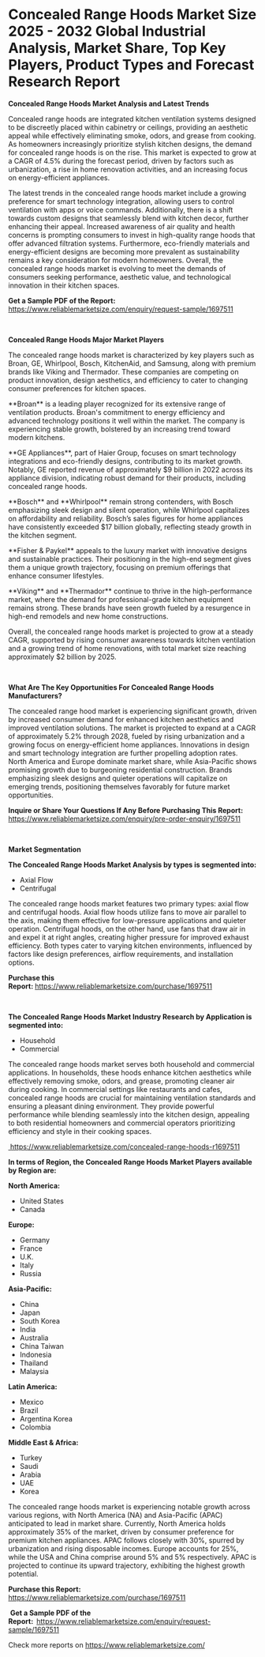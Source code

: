 <p><h1>Concealed Range Hoods Market Size 2025 - 2032 Global Industrial Analysis, Market Share, Top Key Players, Product Types and Forecast Research Report</h1></p><p><strong>Concealed Range Hoods Market Analysis and Latest Trends</strong></p>
<p><p>Concealed range hoods are integrated kitchen ventilation systems designed to be discreetly placed within cabinetry or ceilings, providing an aesthetic appeal while effectively eliminating smoke, odors, and grease from cooking. As homeowners increasingly prioritize stylish kitchen designs, the demand for concealed range hoods is on the rise. This market is expected to grow at a CAGR of 4.5% during the forecast period, driven by factors such as urbanization, a rise in home renovation activities, and an increasing focus on energy-efficient appliances.</p><p>The latest trends in the concealed range hoods market include a growing preference for smart technology integration, allowing users to control ventilation with apps or voice commands. Additionally, there is a shift towards custom designs that seamlessly blend with kitchen decor, further enhancing their appeal. Increased awareness of air quality and health concerns is prompting consumers to invest in high-quality range hoods that offer advanced filtration systems. Furthermore, eco-friendly materials and energy-efficient designs are becoming more prevalent as sustainability remains a key consideration for modern homeowners. Overall, the concealed range hoods market is evolving to meet the demands of consumers seeking performance, aesthetic value, and technological innovation in their kitchen spaces.</p></p>
<p><strong>Get a Sample PDF of the Report:&nbsp;</strong> <a href="https://www.reliablemarketsize.com/enquiry/request-sample/1697511?utm_campaign=1991&utm_medium=2&utm_source=Github&utm_content=ia&utm_term=08022025&utm_id=concealed-range-hoods">https://www.reliablemarketsize.com/enquiry/request-sample/1697511</a></p>
<p>&nbsp;</p>
<p><strong>Concealed Range Hoods Major Market Players</strong></p>
<p><p>The concealed range hoods market is characterized by key players such as Broan, GE, Whirlpool, Bosch, KitchenAid, and Samsung, along with premium brands like Viking and Thermador. These companies are competing on product innovation, design aesthetics, and efficiency to cater to changing consumer preferences for kitchen spaces.</p><p>**Broan** is a leading player recognized for its extensive range of ventilation products. Broan's commitment to energy efficiency and advanced technology positions it well within the market. The company is experiencing stable growth, bolstered by an increasing trend toward modern kitchens.</p><p>**GE Appliances**, part of Haier Group, focuses on smart technology integrations and eco-friendly designs, contributing to its market growth. Notably, GE reported revenue of approximately $9 billion in 2022 across its appliance division, indicating robust demand for their products, including concealed range hoods.</p><p>**Bosch** and **Whirlpool** remain strong contenders, with Bosch emphasizing sleek design and silent operation, while Whirlpool capitalizes on affordability and reliability. Bosch’s sales figures for home appliances have consistently exceeded $17 billion globally, reflecting steady growth in the kitchen segment.</p><p>**Fisher & Paykel** appeals to the luxury market with innovative designs and sustainable practices. Their positioning in the high-end segment gives them a unique growth trajectory, focusing on premium offerings that enhance consumer lifestyles.</p><p>**Viking** and **Thermador** continue to thrive in the high-performance market, where the demand for professional-grade kitchen equipment remains strong. These brands have seen growth fueled by a resurgence in high-end remodels and new home constructions.</p><p>Overall, the concealed range hoods market is projected to grow at a steady CAGR, supported by rising consumer awareness towards kitchen ventilation and a growing trend of home renovations, with total market size reaching approximately $2 billion by 2025.</p></p>
<p>&nbsp;</p>
<p><strong>What Are The Key Opportunities For Concealed Range Hoods Manufacturers?</strong></p>
<p><p>The concealed range hood market is experiencing significant growth, driven by increased consumer demand for enhanced kitchen aesthetics and improved ventilation solutions. The market is projected to expand at a CAGR of approximately 5.2% through 2028, fueled by rising urbanization and a growing focus on energy-efficient home appliances. Innovations in design and smart technology integration are further propelling adoption rates. North America and Europe dominate market share, while Asia-Pacific shows promising growth due to burgeoning residential construction. Brands emphasizing sleek designs and quieter operations will capitalize on emerging trends, positioning themselves favorably for future market opportunities.</p></p>
<p><strong>Inquire or Share Your Questions If Any Before Purchasing This Report:</strong> <a href="https://www.reliablemarketsize.com/enquiry/pre-order-enquiry/1697511?utm_campaign=1991&utm_medium=2&utm_source=Github&utm_content=ia&utm_term=08022025&utm_id=concealed-range-hoods">https://www.reliablemarketsize.com/enquiry/pre-order-enquiry/1697511</a></p>
<p>&nbsp;</p>
<p><strong>Market Segmentation</strong></p>
<p><strong>The Concealed Range Hoods Market Analysis by types is segmented into:</strong></p>
<p><ul><li>Axial Flow</li><li>Centrifugal</li></ul></p>
<p><p>The concealed range hoods market features two primary types: axial flow and centrifugal hoods. Axial flow hoods utilize fans to move air parallel to the axis, making them effective for low-pressure applications and quieter operation. Centrifugal hoods, on the other hand, use fans that draw air in and expel it at right angles, creating higher pressure for improved exhaust efficiency. Both types cater to varying kitchen environments, influenced by factors like design preferences, airflow requirements, and installation options.</p></p>
<p><strong>Purchase this Report:&nbsp;</strong><a href="https://www.reliablemarketsize.com/purchase/1697511?utm_campaign=1991&utm_medium=2&utm_source=Github&utm_content=ia&utm_term=08022025&utm_id=concealed-range-hoods">https://www.reliablemarketsize.com/purchase/1697511</a></p>
<p>&nbsp;</p>
<p><strong>The Concealed Range Hoods Market Industry Research by Application is segmented into:</strong></p>
<p><ul><li>Household</li><li>Commercial</li></ul></p>
<p><p>The concealed range hoods market serves both household and commercial applications. In households, these hoods enhance kitchen aesthetics while effectively removing smoke, odors, and grease, promoting cleaner air during cooking. In commercial settings like restaurants and cafes, concealed range hoods are crucial for maintaining ventilation standards and ensuring a pleasant dining environment. They provide powerful performance while blending seamlessly into the kitchen design, appealing to both residential homeowners and commercial operators prioritizing efficiency and style in their cooking spaces.</p></p>
<p><a href="https://www.reliablemarketsize.com/concealed-range-hoods-r1697511?utm_campaign=1991&utm_medium=2&utm_source=Github&utm_content=ia&utm_term=08022025&utm_id=concealed-range-hoods">&nbsp;https://www.reliablemarketsize.com/concealed-range-hoods-r1697511</a></p>
<p><strong>In terms of Region, the Concealed Range Hoods Market Players available by Region are:</strong></p>
<p>
    <p> <strong> North America: </strong>
        <ul>
            <li>United States</li>
            <li>Canada</li>
        </ul>
        </p> 
    <p> <strong> Europe: </strong>
        <ul>
            <li>Germany</li>
            <li>France</li>
            <li>U.K.</li>
            <li>Italy</li>
            <li>Russia</li>
        </ul>
        </p> 
    <p> <strong> Asia-Pacific: </strong>
        <ul>
            <li>China</li>
            <li>Japan</li>
            <li>South Korea</li>
            <li>India</li>
            <li>Australia</li>
            <li>China Taiwan</li>
            <li>Indonesia</li>
            <li>Thailand</li>
            <li>Malaysia</li>
        </ul>
        </p> 
    <p> <strong> Latin America: </strong>
        <ul>
            <li>Mexico</li>
            <li>Brazil</li>
            <li>Argentina Korea</li>
            <li>Colombia</li>
        </ul>
        </p> 
    <p> <strong> Middle East & Africa: </strong>
        <ul>
            <li>Turkey</li>
            <li>Saudi</li>
            <li>Arabia</li>
            <li>UAE</li>
            <li>Korea</li>
        </ul>
    </p>
    </p>
<p><p>The concealed range hoods market is experiencing notable growth across various regions, with North America (NA) and Asia-Pacific (APAC) anticipated to lead in market share. Currently, North America holds approximately 35% of the market, driven by consumer preference for premium kitchen appliances. APAC follows closely with 30%, spurred by urbanization and rising disposable incomes. Europe accounts for 25%, while the USA and China comprise around 5% and 5% respectively. APAC is projected to continue its upward trajectory, exhibiting the highest growth potential.</p></p>
<p><strong>Purchase this Report: </strong><a href="https://www.reliablemarketsize.com/purchase/1697511?utm_campaign=1991&utm_medium=2&utm_source=Github&utm_content=ia&utm_term=08022025&utm_id=concealed-range-hoods">https://www.reliablemarketsize.com/purchase/1697511</a></p>
<p>&nbsp;<strong>Get a Sample PDF of the Report:&nbsp;&nbsp;</strong><a href="https://www.reliablemarketsize.com/enquiry/request-sample/1697511?utm_campaign=1991&utm_medium=2&utm_source=Github&utm_content=ia&utm_term=08022025&utm_id=concealed-range-hoods">https://www.reliablemarketsize.com/enquiry/request-sample/1697511</a></p>
<p><strong></strong></p>
<p>Check more reports on <a href="https://www.reliablemarketsize.com/?utm_campaign=1991&utm_medium=2&utm_source=Github&utm_content=ia&utm_term=08022025&utm_id=concealed-range-hoods">https://www.reliablemarketsize.com/</a></p>